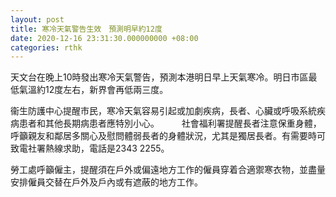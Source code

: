 ```yaml
---
layout: post
title: 寒冷天氣警告生效　預測明早約12度
date: 2020-12-16 23:31:30.000000000 +08:00
categories: rthk
---
```


天文台在晚上10時發出寒冷天氣警告，預測本港明日早上天氣寒冷。明日市區最低氣溫約12度左右，新界會再低兩三度。

衞生防護中心提醒市民，寒冷天氣容易引起或加劇疾病，長者、心臟或呼吸系統疾病患者和其他長期病患者應特別小心。
　　 
社會福利署提醒長者注意保重身體，呼籲親友和鄰居多關心及慰問體弱長者的身體狀況，尤其是獨居長者。有需要時可致電社署熱線求助，電話是2343 2255。

勞工處呼籲僱主，提醒須在戶外或偏遠地方工作的僱員穿着合適禦寒衣物，並盡量安排僱員交替在戶外及戶內或有遮蔽的地方工作。
